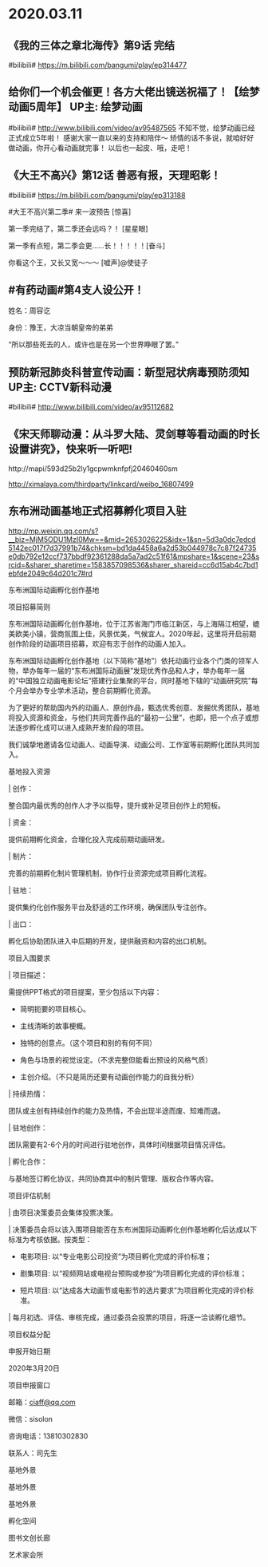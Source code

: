 # 2020.03.11

## 《我的三体之章北海传》第9话 完结

#bilibili# https://m.bilibili.com/bangumi/play/ep314477
## 给你们一个机会催更！各方大佬出镜送祝福了！【绘梦动画5周年】 UP主: 绘梦动画 

#bilibili# http://www.bilibili.com/video/av95487565
不知不觉，绘梦动画已经正式成立5年啦！
感谢大家一直以来的支持和陪伴～
矫情的话不多说，就咱好好做动画，你开心看动画就完事！
以后也一起皮、哦，走吧！
## 《大王不高兴》第12话 善恶有报，天理昭彰！

#bilibili# https://m.bilibili.com/bangumi/play/ep313188

#大王不高兴第二季# 来一波预告 [惊喜]

第一季完结了，第二季还会远吗？！ [星星眼]

第一季有点短，第二季会更……长！！！！！[奋斗] 

你看这个王，又长又宽～～～ [嘘声]@使徒子 


## #有药动画#第4支人设公开！

姓名：周容讫

身份：豫王，大凉当朝皇帝的弟弟

“所以那些死去的人，或许也是在另一个世界睁眼了罢。”



## 预防新冠肺炎科普宣传动画：新型冠状病毒预防须知 UP主: CCTV新科动漫 

#bilibili# http://www.bilibili.com/video/av95112682
## 《宋天师聊动漫：从斗罗大陆、灵剑尊等看动画的时长设置讲究》，快来听一听吧! 

 http://mapi/593d25b2ly1gcpwmknfpfj20460460sm

http://ximalaya.com/thirdparty/linkcard/weibo_16807499
## 东布洲动画基地正式招募孵化项目入驻

http://mp.weixin.qq.com/s?__biz=MjM5ODU1MzI0Mw==&mid=2653026225&idx=1&sn=5d3a0dc7edcd5142ec017f7d37991b74&chksm=bd1da4458a6a2d53b044978c7c87f24735e0db792e12ccf737bbdf92361288da5a7ad2c51f61&mpshare=1&scene=23&srcid=&sharer_sharetime=1583857098536&sharer_shareid=cc6d15ab4c7bd1ebfde2049c64d201c7#rd


东布洲国际动画孵化创作基地

项目招募简则


东布洲国际动画孵化创作基地，位于江苏省海门市临江新区，与上海隔江相望，媲美欧美小镇，营商氛围上佳，风景优美，气候宜人。2020年起，这里将开启前期创作阶段的动画项目招募，欢迎有志于创作的动画人加入。


东布洲国际动画孵化创作基地（以下简称“基地”）依托动画行业各个门类的领军人物，举办每年一届的“东布洲国际动画展”发现优秀作品和人才，举办每年一届的“中国独立动画电影论坛”搭建行业集聚的平台，同时基地下辖的“动画研究院”每个月会举办专业学术活动，整合前期孵化资源。


为了更好的帮助国内外的动画人、原创作品，甄选优秀创意、发掘优秀团队，基地将投入资源和资金，与他们共同完善作品的“最初一公里”，也即，把一个点子或想法逐步孵化成可以进入成熟开发阶段的项目。


我们诚挚地邀请各位动画人、动画导演、动画公司、工作室等前期孵化团队共同加入。


基地投入资源

| 创作：

整合国内最优秀的创作人才予以指导，提升或补足项目创作上的短板。

| 资金：

提供前期孵化资金，合理化投入完成前期动画研发。

| 制片：

完善的前期孵化制片管理机制，协作行业资源完成项目孵化流程。

| 驻地：

提供集约化创作服务平台及舒适的工作环境，确保团队专注创作。

| 出口：

孵化后协助团队进入中后期的开发，提供融资和内容的出口机制。


项目入围要求

| 项目描述：

需提供PPT格式的项目提案，至少包括以下内容：

* 简明扼要的项目核心。

* 主线清晰的故事梗概。

* 独特的创意点。（这个项目和别的有何不同）

* 角色与场景的视觉设定。（不求完整但能看出预设的风格气质）

* 主创介绍。（不只是简历还要有动画创作能力的自我分析）

| 持续热情：

团队或主创有持续创作的能力及热情，不会出现半途而废、知难而退。

| 驻地创作：

团队需要有2-6个月的时间进行驻地创作，具体时间根据项目情况评估。

| 孵化合作：

与基地签订孵化协议，共同协商其中的制片管理、版权合作等内容。


项目评估机制

| 由项目决策委员会集体投票决策。

| 决策委员会将以该入围项目能否在东布洲国际动画孵化创作基地孵化后达成以下标准为考核依据。按类型：

* 电影项目: 以“专业电影公司投资”为项目孵化完成的评价标准；

* 剧集项目: 以“视频网站或电视台预购或参投”为项目孵化完成的评价标准；

* 短片项目: 以“达成各大动画节或电影节的选片要求”为项目孵化完成的评价标准。

| 每月初选、评估、审核完成，通过委员会投票的项目，将逐一洽谈孵化细节。


项目权益分配


申报开始日期

2020年3月20日


项目申报窗口

邮箱：ciaff@qq.com

微信：sisolon

咨询电话：13810302830

联系人：司先生



基地外景


基地外景


基地外景


孵化空间


图书文创长廊


艺术家会所




